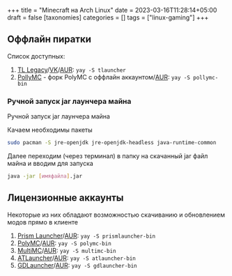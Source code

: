 +++
title = "Minecraft на Arch Linux"
date = 2023-03-16T11:28:14+05:00
draft = false
[taxonomies]
categories = []
tags = ["linux-gaming"]
+++

## Оффлайн пиратки

Список доступных:

1. [TL Legacy](https://tlaun.ch/)/[VK](https://vk.link/tl_mc_launcher)/[AUR](https://aur.archlinux.org/packages/tlauncher/): `yay -S tlauncher`
2. [PollyMC](https://github.com/fn2006/PollyMC) - форк PolyMC с оффлайн аккаунтом/[AUR](https://aur.archlinux.org/packages/pollymc-bin): `yay -S pollymc-bin`

### Ручной запуск jar лаунчера майна

Ручной запуск jar лаунчера майна

Качаем необходимы пакеты

```sh
sudo pacman -S jre-openjdk jre-openjdk-headless java-runtime-common
```

Далее переходим (через терминал) в папку на скачанный jar файл майна и вводим для запуска

```sh
java -jar [имяфайла].jar
```

## Лицензионные аккаунты

Некоторые из них обладают возможностью скачиванию и обновлением модов прямо в клиенте

1. [Prism Launcher](https://prismlauncher.org/)/[AUR](https://aur.archlinux.org/packages/prismlauncher-bin): `yay -S prismlauncher-bin`
2. [PolyMC](https://polymc.org/)/[AUR](https://aur.archlinux.org/packages/polymc-bin): `yay -S polymc-bin`
3. [MultiMC](https://github.com/MultiMC/Launcher)/[AUR](https://aur.archlinux.org/packages/multimc-bin): `yay -S multimc-bin`
4. [ATLauncher](https://atlauncher.com/)/[AUR](https://aur.archlinux.org/packages/atlauncher-bin): `yay -S atlauncher-bin`
5. [GDLauncher](https://gdevs.io/)/[AUR](https://aur.archlinux.org/packages/gdlauncher-bin): `yay -S gdlauncher-bin`
